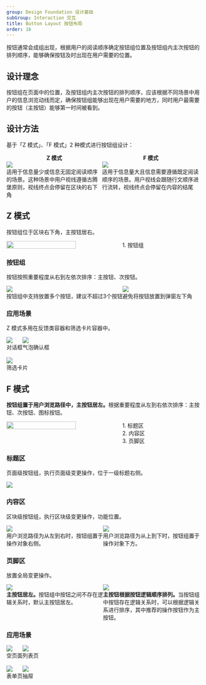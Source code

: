 ```yaml
---
group: Design Foundation 设计基础
subGroup: Interaction 交互
title: Button Layout 按钮布局
order: 16
---
```


按钮通常会成组出现，根据用户的阅读顺序确定按钮组位置及按钮组内主次按钮的排列顺序，能够确保按钮及时出现在用户需要的位置。

## 设计理念

按钮组在页面中的位置，及按钮组内主次按钮的排列顺序，应该根据不同场景中用户的信息浏览动线而定，确保按钮组能够出现在用户需要的地方，同时用户最需要的按钮（主按钮）能够第一时间被看到。

## 设计方法

基于「Z 模式」、「F 模式」2 种模式进行按钮组设计：

<div style="display: flex">
  <div>
    <strong style="display: block; text-align: center">Z 模式</strong>
    <img src="https://mdn.alipayobjects.com/oceanbase_design/afts/img/ZunWQbbEyZIAAAAAAAAAAAAADv3-AQBr/original" />
    <div class="image-description">适用于信息量少或信息无固定阅读顺序的场景。这种场景中用户视线遵循古腾堡原则，视线终点会停留在区块的右下角</div>
  </div>
  <div>
    <strong style="display: block; text-align: center">F 模式</strong>
    <img src="https://mdn.alipayobjects.com/oceanbase_design/afts/img/sCQETqA-iFcAAAAAAAAAAAAADv3-AQBr/original" />
    <div class="image-description">适用于信息量大且信息需要遵循既定阅读顺序的场景。用户视线会跟随行文顺序进行流转，视线终点会停留在内容的结尾</div>
  </div>
</div>

## Z 模式

按钮组位于区块右下角，主按钮居右。

<div style="display: flex">
  <img src="https://mdn.alipayobjects.com/oceanbase_design/afts/img/ihJSR5hDsLkAAAAAAAAAAAAADv3-AQBr/original" style="width: 60%" />
  <div>1. 按钮组</div>
</div>

### 按钮组

按钮按照重要程度从右到左依次排序：主按钮、次按钮。

<div style="display: flex">
  <div>
    <img src="https://mdn.alipayobjects.com/oceanbase_design/afts/img/NmutTYD83mgAAAAAAAAAAAAADv3-AQBr/original" />
    <div class="image-description"><Do></Do></div>
    <div class="image-description">按钮组中支持放置多个按钮，建议不超过3个按钮</div>
  </div>
  <div>
    <img src="https://mdn.alipayobjects.com/oceanbase_design/afts/img/v0xuTYim4TwAAAAAAAAAAAAADv3-AQBr/original" />
    <div class="image-description"><Donot></Donot></div>
    <div class="image-description">避免将按钮放置到弹窗左下角</div>
  </div>
</div>

### 应用场景

Z 模式多用在反馈类容器和筛选卡片容器中。

<div style="display: flex">
  <div>
    <img src="https://mdn.alipayobjects.com/oceanbase_design/afts/img/edA3Q479KVwAAAAAAAAAAAAADv3-AQBr/original" />
    <div class="image-description-center">对话框</div>
  </div>
  <div>
    <img src="https://mdn.alipayobjects.com/oceanbase_design/afts/img/6ggkQJ2M_IwAAAAAAAAAAAAADv3-AQBr/original" />
    <div class="image-description-center">气泡确认框</div>
  </div>
</div>

<br />

<div style="display: flex">
  <div>
    <img src="https://mdn.alipayobjects.com/oceanbase_design/afts/img/2mHmTbOkSHUAAAAAAAAAAAAADv3-AQBr/original" />
    <div class="image-description-center">筛选卡片</div>
  </div>
  <div style="visibility: hidden">
    <img src="https://mdn.alipayobjects.com/oceanbase_design/afts/img/2mHmTbOkSHUAAAAAAAAAAAAADv3-AQBr/original" />
    <div class="image-description-center">筛选卡片</div>
  </div>
</div>

## F 模式

<strong>按钮组置于用户浏览路径中，主按钮居左。</strong>根据重要程度从左到右依次排序：主按钮、次按钮、图标按钮。

<div style="display: flex">
  <img src="https://mdn.alipayobjects.com/oceanbase_design/afts/img/RecTTLzVFbwAAAAAAAAAAAAADv3-AQBr/original" style="width: 60%" />
  <div>
    1. 标题区<br />
    2. 内容区<br />
    3. 页脚区
  </div>
</div>

### 标题区

页面级按钮组，执行页面级变更操作，位于一级标题右侧。

<div>
  <img src="https://mdn.alipayobjects.com/oceanbase_design/afts/img/n9ziTajJnsQAAAAAAAAAAAAADv3-AQBr/original" />
  <div class="image-description-center"></div>
</div>

### 内容区

区块级按钮组，执行区块级变更操作，功能位置。

<div style="display: flex">
  <div>
    <img src="https://mdn.alipayobjects.com/oceanbase_design/afts/img/QqxeQpARApMAAAAAAAAAAAAADv3-AQBr/original" />
    <div class="image-description">用户浏览路径为从左到右时，按钮组置于操作对象右侧。</div>
  </div>
  <div>
    <img src="https://mdn.alipayobjects.com/oceanbase_design/afts/img/38UbRJPA7VcAAAAAAAAAAAAADv3-AQBr/original" />
    <div class="image-description">用户浏览路径为从上到下时，按钮组置于操作对象下方。</div>
  </div>
</div>

### 页脚区

放置全局变更操作。

<div style="display: flex">
  <div style="width: 50%">
    <img src="https://mdn.alipayobjects.com/oceanbase_design/afts/img/vES1SKp1cpMAAAAAAAAAAAAADv3-AQBr/original" />
    <div class="image-description"><strong>主按钮居左。</strong>按钮组中按钮之间不存在逻辑关系时，默认主按钮居左。</div>
  </div>
  <div style="width: 50%">
    <img src="https://mdn.alipayobjects.com/oceanbase_design/afts/img/WC5UTotcdDsAAAAAAAAAAAAADv3-AQBr/original" />
    <div class="image-description"><strong>主按钮根据按钮逻辑顺序排列。</strong>当按钮组中按钮存在逻辑关系时，可以根据逻辑关系进行排序，其中推荐的操作按钮作为主按钮。</div>
  </div>
</div>

### 应用场景

<div style="display: flex">
  <div>
    <img src="https://mdn.alipayobjects.com/oceanbase_design/afts/img/N45mSoKZ2hEAAAAAAAAAAAAADv3-AQBr/original" />
    <div class="image-description-center">空页面</div>
  </div>
  <div>
    <img src="https://mdn.alipayobjects.com/oceanbase_design/afts/img/3XznTpRBcgsAAAAAAAAAAAAADv3-AQBr/original" />
    <div class="image-description-center">列表页</div>
  </div>
</div>

<br />

<div style="display: flex">
  <div>
    <img src="https://mdn.alipayobjects.com/oceanbase_design/afts/img/Pu_pQqZTni0AAAAAAAAAAAAADv3-AQBr/original" />
    <div class="image-description-center">表单页</div>
  </div>
  <div>
    <img src="https://mdn.alipayobjects.com/oceanbase_design/afts/img/ctioS6OVcG4AAAAAAAAAAAAADv3-AQBr/original" />
    <div class="image-description-center">抽屉</div>
  </div>
</div>
